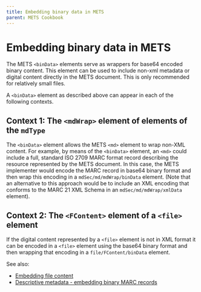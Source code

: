 ```yaml
---
title: Embedding binary data in METS
parent: METS Cookbook
---
```

# Embedding binary data in METS

The METS `<binData>` elements serve as wrappers for base64 encoded binary content. This element can be used to include non-xml metadata or digital content directly in the METS document. This is only recommended for relatively small files.

A `<binData>` element as described above can appear in each of the following contexts.
## Context 1: The `<mdWrap>` element of elements of the `mdType`

The `<binData>` element allows the METS `<md>` element to wrap non-XML content. For example, by means of the `<binData>` element, an `<md>` could include a full, standard ISO 2709 MARC format record describing the resource represented by the METS document. In this case, the METS implementer would encode the MARC record in base64 binary format and then wrap this encoding in a `mdSec/md/mdWrap/binData` element. (Note that an alternative to this approach would be to include an XML encoding that conforms to the MARC 21 XML Schema in an `mdSec/md/mdWrap/xmlData` element).
## Context 2:  The `<FContent>` element of a `<file>` element

If the digital content represented by a `<file>` element is not in XML format it can be encoded in a `<file>` element using the base64 binary format and then wrapping that encoding in a `file/FContent/binData` element. 

See also: 
* [Embedding file content](FContent.md)
* [Descriptive metadata - embedding binary MARC records](binary_marc.md)
